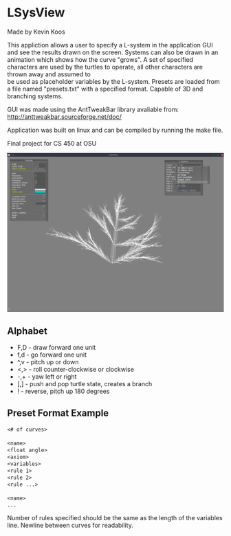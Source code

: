 # LSysView 
Made by Kevin Koos

This appliction allows a user to specify a L-system in the application GUI and see the results
drawn on the screen. Systems can also be drawn in an animation which shows how the curve "grows". A set of
specified characters are used by the turtles to operate, all other characters are thrown away and assumed to\
be used as placeholder variables by the L-system. Presets are loaded from a file named "presets.txt" with a 
specified format. Capable of 3D and branching systems. 

GUI was made using the AntTweakBar library avaliable from: http://anttweakbar.sourceforge.net/doc/

Application was built on linux and can be compiled by running the make file.

Final project for CS 450 at OSU

![Fir Tree preset](pic.png)

## Alphabet
 * F,D - draw forward one unit
 * f,d - go forward one unit
 * ^,v - pitch up or down
 * <,> - roll counter-clockwise or clockwise
 * -,+ - yaw left or right
 * [,] - push and pop turtle state, creates a branch
 * !   - reverse, pitch up 180 degrees

## Preset Format Example
```
<# of curves>

<name>
<float angle>
<axiom>
<variables>
<rule 1>
<rule 2>
<rule ...>

<name>
...
```

Number of rules specified should be the same as the length of the variables line. Newline between curves 
for readability. 
